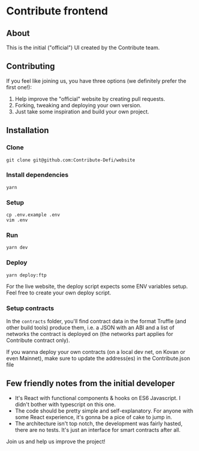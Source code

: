 # Contribute frontend

## About

This is the initial ("official") UI created by the Contribute team. 

## Contributing

If you feel like joining us, you have three options (we definitely prefer the first one!):

1. Help improve the "official" website by creating pull requests.
2. Forking, tweaking and deploying your own version.
3. Just take some inspiration and build your own project.


## Installation

### Clone

    git clone git@github.com:Contribute-Defi/website

### Install dependencies

    yarn

### Setup
    
    cp .env.example .env
    vim .env    

### Run

    yarn dev
    
### Deploy
    
    yarn deploy:ftp

For the live website, the deploy script expects some ENV variables setup. Feel free to create your own deploy script.
    
### Setup contracts
    
In the `contracts` folder, you'll find contract data in the format Truffle (and other build tools) produce them, i.e. a JSON with an ABI and a list of networks the contract is deployed on (the networks part applies for Contribute contract only).

If you wanna deploy your own contracts (on a local dev net, on Kovan or even Mainnet), make sure to update the address(es) in the Contribute.json file

## Few friendly notes from the initial developer

- It's React with functional components & hooks on ES6 Javascript. I didn't bother with typescript on this one.
- The code should be pretty simple and self-explanatory. For anyone with some React experience, it's gonna be a pice of cake to jump in. 
- The architecture isn't top notch, the development was fairly hasted, there are no tests. It's just an interface for smart contracts after all.

Join us and help us improve the project!
